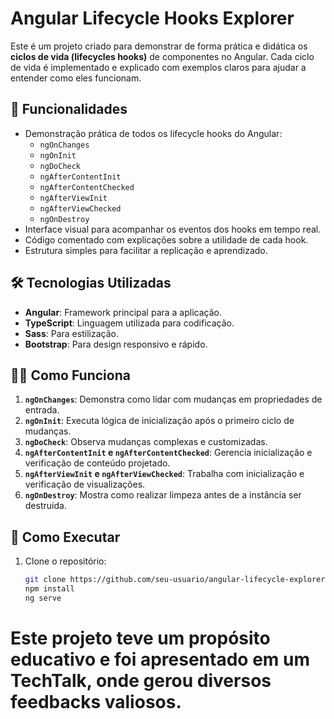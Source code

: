 # Angular Lifecycle Hooks Explorer

Este é um projeto criado para demonstrar de forma prática e didática os **ciclos de vida (lifecycles hooks)** de componentes no Angular. Cada ciclo de vida é implementado e explicado com exemplos claros para ajudar a entender como eles funcionam.

## 🚀 Funcionalidades

- Demonstração prática de todos os lifecycle hooks do Angular:
  - `ngOnChanges`
  - `ngOnInit`
  - `ngDoCheck`
  - `ngAfterContentInit`
  - `ngAfterContentChecked`
  - `ngAfterViewInit`
  - `ngAfterViewChecked`
  - `ngOnDestroy`
- Interface visual para acompanhar os eventos dos hooks em tempo real.
- Código comentado com explicações sobre a utilidade de cada hook.
- Estrutura simples para facilitar a replicação e aprendizado.

## 🛠️ Tecnologias Utilizadas

- **Angular**: Framework principal para a aplicação.
- **TypeScript**: Linguagem utilizada para codificação.
- **Sass**: Para estilização.
- **Bootstrap**: Para design responsivo e rápido.


## 🧑‍🏫 Como Funciona

1. **`ngOnChanges`**: Demonstra como lidar com mudanças em propriedades de entrada.
2. **`ngOnInit`**: Executa lógica de inicialização após o primeiro ciclo de mudanças.
3. **`ngDoCheck`**: Observa mudanças complexas e customizadas.
4. **`ngAfterContentInit` e `ngAfterContentChecked`**: Gerencia inicialização e verificação de conteúdo projetado.
5. **`ngAfterViewInit` e `ngAfterViewChecked`**: Trabalha com inicialização e verificação de visualizações.
6. **`ngOnDestroy`**: Mostra como realizar limpeza antes de a instância ser destruída.

## 🔧 Como Executar

1. Clone o repositório:
   ```bash
   git clone https://github.com/seu-usuario/angular-lifecycle-explorer.git
   npm install
   ng serve

# Este projeto teve um propósito educativo e foi apresentado em um TechTalk, onde gerou diversos feedbacks valiosos.
